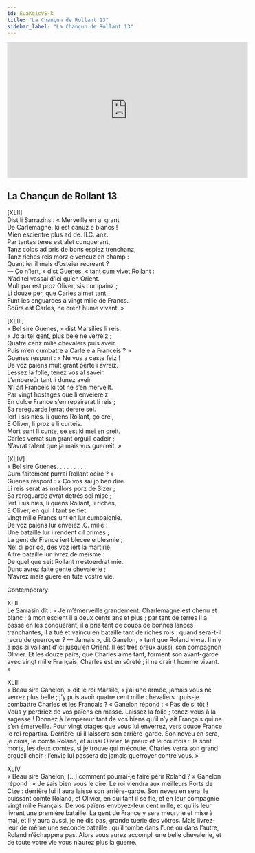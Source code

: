 ```yaml
---
id: EuaKqicVS-k
title: "La Chançun de Rollant 13"
sidebar_label: "La Chançun de Rollant 13"
---
```


<div class="video-float-container">
  <iframe
    width="560"
    height="315"
    src="https://www.youtube.com/embed/EuaKqicVS-k"
    title="YouTube video player"
    frameborder="0"
    allow="accelerometer; autoplay; clipboard-write; encrypted-media; gyroscope; picture-in-picture; web-share"
    referrerpolicy="strict-origin-when-cross-origin"
    allowfullscreen
  ></iframe>
</div>

## La Chançun de Rollant 13

[XLII]  
Dist li Sarrazins : « Merveille en ai grant  
De Carlemagne, ki est canuz e blancs !  
Mien escientre plus ad de. II.C. anz.  
Par tantes teres est alet cunquerant,  
Tanz colps ad pris de bons espiez trenchanz,  
Tanz riches reis morz e vencuz en champ :  
Quant ier il mais d’osteier recreant ?  
— Ço n’iert, » dist Guenes, « tant cum vivet Rollant :  
N’ad tel vassal d’ici qu’en Orient.  
Mult par est proz Oliver, sis cumpainz ;  
Li douze per, que Carles aimet tant,  
Funt les enguardes a vingt milie de Francs.  
Soürs est Carles, ne crent hume vivant. » 

[XLIII]  
« Bel sire Guenes, » dist Marsilies li reis,  
« Jo ai tel gent, plus bele ne verreiz ;  
Quatre cenz milie chevalers puis aveir.  
Puis m’en cumbatre a Carle e a Franceis ? »  
Guenes respunt : « Ne vus a ceste feiz !  
De voz paiens mult grant perte i avreiz.  
Lessez la folie, tenez vos al saveir.  
L’empereür tant li dunez aveir  
N’i ait Franceis ki tot ne s’en merveilt.  
Par vingt hostages que li enveiereiz  
En dulce France s’en repairerat li reis ;  
Sa rereguarde lerrat derere sei.  
Iert i sis niés. li quens Rollant, ço crei,  
E Oliver, li proz e li curteis.  
Mort sunt li cunte, se est ki mei en creit.  
Carles verrat sun grant orguill cadeir ;  
N’avrat talent que ja mais vus guerreit. » 

[XLIV]  
« Bel sire Guenes. . . . . . . . .  
Cum faitement purrai Rollant ocire ? »  
Guenes respont : « Ço vos sai jo ben dire.  
Li reis serat as meillors porz de Sizer ;  
Sa rereguarde avrat detrés sei mise ;  
Iert i sis niés, li quens Rollant, li riches,  
E Oliver, en qui il tant se fiet.  
vingt milie Francs unt en lur cumpaignie.  
De voz paiens lur enveiez .C. milie :  
Une bataille lur i rendent cil primes ;  
La gent de France iert blecee e blesmie ;  
Nel di por ço, des voz iert la martirie.  
Altre bataille lur livrez de meïsme :  
De quel que seit Rollant n’estoerdrat mie.  
Dunc avrez faite gente chevalerie ;  
N’avrez mais guere en tute vostre vie. 

Contemporary:

XLII  
Le Sarrasin dit : « Je m’émerveille grandement. Charlemagne est chenu et blanc ; à mon escient il a deux cents ans et plus ; par tant de terres il a passé en les conquérant, il a pris tant de coups de bonnes lances tranchantes, il a tué et vaincu en bataille tant de riches rois : quand sera-t-il recru de guerroyer ? — Jamais », dit Ganelon, « tant que Roland vivra. Il n’y a pas si vaillant d’ici jusqu’en Orient. Il est très preux aussi, son compagnon Olivier. Et les douze pairs, que Charles aime tant, forment son avant-garde avec vingt mille Français. Charles est en sûreté ; il ne craint homme vivant. »

XLIII  
« Beau sire Ganelon, » dit le roi Marsile, « j’ai une armée, jamais vous ne verrez plus belle ; j’y puis avoir quatre cent mille chevaliers : puis-je combattre Charles et les Français ? « Ganelon répond : « Pas de si tôt ! Vous y perdriez de vos païens en masse. Laissez la folie ; tenez-vous à la sagesse ! Donnez à l’empereur tant de vos biens qu’il n’y ait Français qui ne s’en émerveille. Pour vingt otages que vous lui enverrez, vers douce France le roi repartira. Derrière lui il laissera son arrière-garde. Son neveu en sera, je crois, le comte Roland, et aussi Olivier, le preux et le courtois : ils sont morts, les deux comtes, si je trouve qui m’écoute. Charles verra son grand orgueil choir ; l’envie lui passera de jamais guerroyer contre vous. »

XLIV  
« Beau sire Ganelon, [...] comment pourrai-je faire périr Roland ? » Ganelon répond : « Je sais bien vous le dire. Le roi viendra aux meilleurs Ports de Cize : derrière lui il aura laissé son arrière-garde. Son neveu en sera, le puissant comte Roland, et Olivier, en qui tant il se fie, et en leur compagnie vingt mille Français. De vos païens envoyez-leur cent mille, et qu’ils leur livrent une première bataille. La gent de France y sera meurtrie et mise à mal, et il y aura aussi, je ne dis pas, grande tuerie des vôtres. Mais livrez-leur de même une seconde bataille : qu’il tombe dans l’une ou dans l’autre, Roland n’échappera pas. Alors vous aurez accompli une belle chevalerie, et de toute votre vie vous n’aurez plus la guerre.
